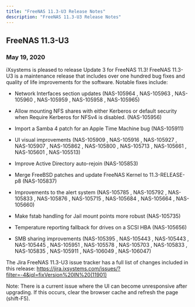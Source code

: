```yaml
---
title: "FreeNAS 11.3-U3 Release Notes"
description: "FreeNAS 11.3-U3 Release Notes"
---
```


## FreeNAS 11.3-U3

### May 19, 2020

iXsystems is pleased to release Update 3 for FreeNAS 11.3! FreeNAS 11.3-U3 is a maintenance release that includes over one hundred bug fixes and quality of life improvements for the software. Notable fixes include:

+ Network Interfaces section updates (NAS-105964 , NAS-105963 , NAS-105960 , NAS-105959 , NAS-105958 , NAS-105965)

+ Allow mounting NFS shares with either Kerberos or default security when Require Kerberos for NFSv4 is disabled. (NAS-105956)

+ Import a Samba 4 patch for an Apple Time Machine bug (NAS-105911)

+ UI visual improvements (NAS-105909 , NAS-105916 , NAS-105927 , NAS-105907 , NAS-105862 , NAS-105800 , NAS-105713 , NAS-105661 , NAS-105601 , NAS-105513)

+ Improve Active Directory auto-rejoin (NAS-105853)

+ Merge FreeBSD patches and update FreeNAS Kernel to 11.3-RELEASE-p8 (NAS-105837)

+ Improvements to the alert system (NAS-105785 , NAS-105792 , NAS-105833 , NAS-105876 , NAS-105715 , NAS-105684 , NAS-105664 , NAS-105660)

+ Make fstab handling for Jail mount points more robust (NAS-105735)

+ Temperature reporting fallback for drives on a SCSI HBA (NAS-105656)

+ SMB sharing improvements (NAS-105395 , NAS-105443 , NAS-105443 , NAS-105445 , NAS-105951 , NAS-105578 , NAS-105703 , NAS-105833 , NAS-105835 , NAS-105911 , NAS-106049 , NAS-106047)

 

The Jira FreeNAS 11.3-U3 issue tracker has a full list of changes included in this release: https://jira.ixsystems.com/issues/?filter=-4&jql=fixVersion%20IN%20(11901)

 

Note: There is a current issue where the UI can become unresponsive after upgrading. If this occurs, clear the browser cache and refresh the page (shift-F5).